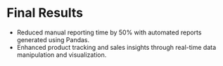 # Final Results 
- Reduced manual reporting time by 50% with automated reports generated using Pandas.
- Enhanced product tracking and sales insights through real-time data manipulation and visualization.
